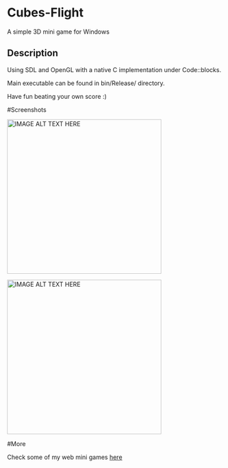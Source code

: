 # Cubes-Flight
A simple 3D mini game for Windows

## Description
Using SDL and OpenGL with a native C implementation under Code::blocks.

Main executable can be found in bin/Release/ directory.

Have fun beating your own score :)

#Screenshots

<img src="http://sdz-upload.s3.amazonaws.com/prod/upload/0110.jpg" 
alt="IMAGE ALT TEXT HERE" width="360"/>

<img src="http://sdz-upload.s3.amazonaws.com/prod/upload/027.jpg" 
alt="IMAGE ALT TEXT HERE" width="360"/>

#More

Check some of my web mini games <a href="http://centraledev.com/games.php">here</a>
